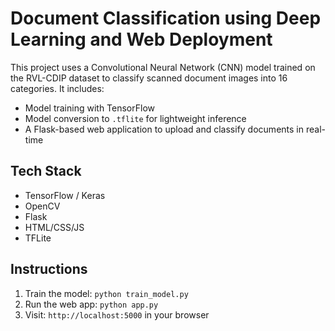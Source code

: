 # Document Classification using Deep Learning and Web Deployment

This project uses a Convolutional Neural Network (CNN) model trained on the RVL-CDIP dataset to classify scanned document images into 16 categories. It includes:

- Model training with TensorFlow
- Model conversion to `.tflite` for lightweight inference
- A Flask-based web application to upload and classify documents in real-time

## Tech Stack

- TensorFlow / Keras
- OpenCV
- Flask
- HTML/CSS/JS
- TFLite

## Instructions

1. Train the model: `python train_model.py`
2. Run the web app: `python app.py`
3. Visit: `http://localhost:5000` in your browser

